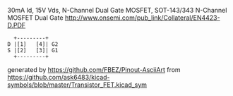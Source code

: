 30mA Id, 15V Vds, N-Channel Dual Gate MOSFET, SOT-143/343
N-Channel MOSFET Dual Gate
http://www.onsemi.com/pub_link/Collateral/EN4423-D.PDF


	  +---------+
	D |[1]   [4]| G2
	S |[2]   [3]| G1
	  +---------+


generated by https://github.com/FBEZ/Pinout-AsciiArt from https://github.com/ask6483/kicad-symbols/blob/master/Transistor_FET.kicad_sym